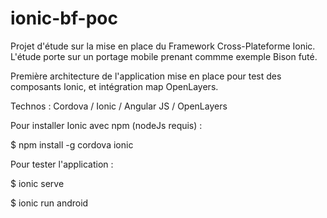 # ionic-bf-poc

Projet d'étude sur la mise en place du Framework Cross-Plateforme Ionic.
L'étude porte sur un portage mobile prenant commme exemple Bison futé.

Première architecture de l'application mise en place pour test des composants Ionic, et intégration map OpenLayers.

Technos : Cordova / Ionic / Angular JS / OpenLayers

Pour installer Ionic avec npm (nodeJs requis) : 

$ npm install -g cordova ionic

Pour tester l'application : 

$ ionic serve

$ ionic run android
